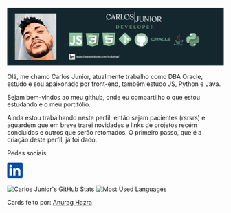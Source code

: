 ![Imagem de apresentação](./apresentacao_carlos_jr.png)

Olá, me chamo Carlos Junior, atualmente trabalho como DBA Oracle, estudo e sou apaixonado por front-end, também estudo JS, Python e Java.

Sejam bem-vindos ao meu github, onde eu compartilho o que estou estudando e o meu portifólio.

Ainda estou trabalhando neste perfil, então sejam pacientes (rsrsrs) e aguardem que em breve trarei novidades e links de projetos recém concluídos e outros que serão retomados. O primeiro passo, que é a criação deste perfil, já foi dado.

Redes sociais:

[![Linkedin Carlos Junior](./linkedin36.png)](https://www.linkedin.com/in/kafnjr/)

<p align="top">
<img align="top" src="https://github-readme-stats.vercel.app/api?username=kafnjr&show_icons=true&theme=vue-dark" alt="Carlos Junior's GitHub Stats" />

<img align="top" src="https://github-readme-stats.vercel.app/api/top-langs/?username=kafnjr&langs_count=8&theme=vue-dark" alt="Most Used Languages">
</p>

Cards feito por: [Anurag Hazra](https://github.com/anuraghazra)

<!--

![Carlos Junior's GitHub Stats](https://github-readme-stats.vercel.app/api?username=kafnjr&show_icons=true&theme=vue-dark)
![Most Used Languages](https://github-readme-stats.vercel.app/api/top-langs/?username=kafnjr&langs_count=8&theme=vue-dark)
[Carlos Junior's wakatime stats](https://github-readme-stats.vercel.app/api/wakatime?username=kafnjr&theme=vue-dark)
[Carlos Junior's wakatime stats](https://github-readme-stats.vercel.app/api/wakatime?username=kafnjr&theme=vue-dark)

Cards feito por: [Anurag Hazra](https://github.com/anuraghazra)

### Hi there 👋
**kafnjr/kafnjr** is a ✨ _special_ ✨ repository because its `README.md` (this file) appears on your GitHub profile.

Here are some ideas to get you started:

- 🔭 I’m currently working on ...
- 🌱 I’m currently learning ...
- 👯 I’m looking to collaborate on ...
- 🤔 I’m looking for help with ...
- 💬 Ask me about ...
- 📫 How to reach me: ...
- 😄 Pronouns: ...
- ⚡ Fun fact: ...
-->
